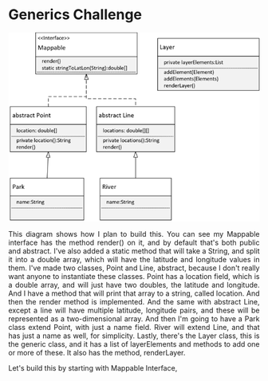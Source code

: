 # Generics Challenge

<div align="justify">

![image05](https://github.com/korhanertancakmak/JAVA/blob/master/src/Udemy/JavaProgrammingTimBuchalka/NewVersion/Section_08_Generics/images/image05.png?raw=true)

This diagram shows how I plan to build this.
You can see my Mappable interface has the method render() on it,
and by default that's both public and abstract.
I've also added a static method that will take a String,
and split it into a double array, which will have the latitude and longitude values in them.
I've made two classes, Point and Line, abstract,
because I don't really want anyone to instantiate these classes.
Point has a location field, which is a double array, and will just have two doubles,
the latitude and longitude.
And I have a method that will print that array to a string, called location.
And then the render method is implemented.
And the same with abstract Line, except a line will have multiple latitude,
longitude pairs, and these will be represented as a two-dimensional array.
And then I'm going to have a Park class extend Point, with just a name field.
River will extend Line, and that has just a name as well, for simplicity.
Lastly, there's the Layer class, this is the generic class,
and it has a list of layerElements and methods to add one or more of these.
It also has the method, renderLayer.

Let's build this by starting with Mappable Interface,

```java  

```

</div>
